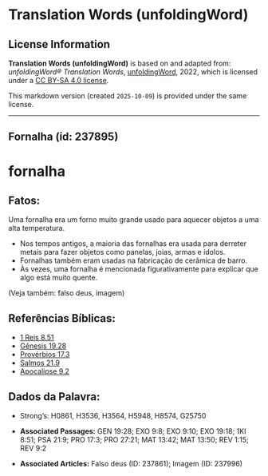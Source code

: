 # Translation Words (unfoldingWord)

## License Information

**Translation Words (unfoldingWord)** is based on and adapted from: _unfoldingWord® Translation Words_, [unfoldingWord](https://unfoldingword.org/utw), 2022, which is licensed under a [CC BY-SA 4.0 license](https://creativecommons.org/licenses/by-sa/4.0/legalcode.en).

This markdown version (created `2025-10-09`) is provided under the same license.



--------------------------------

## Fornalha (id: 237895)

fornalha
========

Fatos:
------

Uma fornalha era um forno muito grande usado para aquecer objetos a uma alta temperatura.

* Nos tempos antigos, a maioria das fornalhas era usada para derreter metais para fazer objetos como panelas, joias, armas e ídolos.
* Fornalhas também eram usadas na fabricação de cerâmica de barro.
* Às vezes, uma fornalha é mencionada figurativamente para explicar que algo está muito quente.

(Veja também: falso deus, imagem)

Referências Bíblicas:
---------------------

* [1 Reis 8\.51](https://ref.ly/1Kgs8:51)
* [Gênesis 19\.28](https://ref.ly/Gen19:28)
* [Provérbios 17\.3](https://ref.ly/Prov17:3)
* [Salmos 21\.9](https://ref.ly/Ps21:9)
* [Apocalipse 9\.2](https://ref.ly/Rev9:2)

Dados da Palavra:
-----------------

* Strong’s: H0861, H3536, H3564, H5948, H8574, G25750

* **Associated Passages:** GEN 19:28; EXO 9:8; EXO 9:10; EXO 19:18; 1KI 8:51; PSA 21:9; PRO 17:3; PRO 27:21; MAT 13:42; MAT 13:50; REV 1:15; REV 9:2
* **Associated Articles:** Falso deus (ID: 237861); Imagem (ID: 237996)

